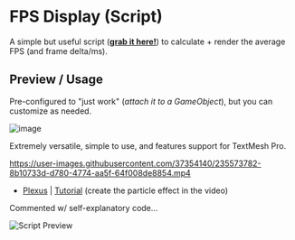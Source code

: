 # FPS Display (Script)

A simple but useful script ([**grab it here!**](https://github.com/MirzaBeig/FPS-Display/blob/main/FPSDisplay.cs)) to calculate + render the average FPS (and frame delta/ms).

## Preview / Usage

Pre-configured to "just work" (*attach it to a GameObject*), but you can customize as needed.

![image](https://user-images.githubusercontent.com/37354140/235569138-9cb74cc6-b92e-4e2e-83f0-4a0910e0b9e7.png)

Extremely versatile, simple to use, and features support for TextMesh Pro.

https://user-images.githubusercontent.com/37354140/235573782-8b10733d-d780-4774-aa5f-64f008de8854.mp4

- [Plexus](https://assetstore.unity.com/packages/tools/particles-effects/particle-plexus-102931) | [Tutorial](https://youtu.be/ruNPkuYT1Ck) (create the particle effect in the video)

Commented w/ self-explanatory code...

![Script Preview](https://user-images.githubusercontent.com/37354140/235568812-8b0d19f3-3fa0-41ba-b149-4fd9b4ff7d00.png)
